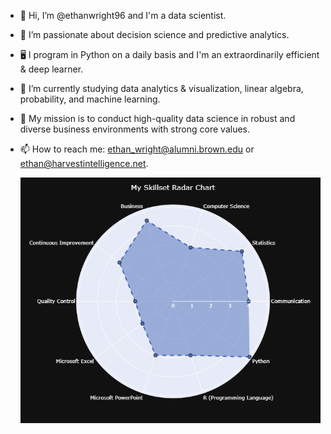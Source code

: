 - 👋 Hi, I’m @ethanwright96 and I'm a data scientist.
- 🧠 I’m passionate about decision science and predictive analytics.
- 🖥️ I program in Python on a daily basis and I'm an extraordinarily efficient & deep learner.
- 🌱 I’m currently studying data analytics & visualization, linear algebra, probability, and machine learning. 
- 🔬 My mission is to conduct high-quality data science in robust and diverse business environments with strong core values.
- 📫 How to reach me: ethan_wright@alumni.brown.edu or ethan@harvestintelligence.net. 

  ![alt](https://github.com/ethanwright96/ethanwright96/blob/main/my_skillset_radar_chart.png)


<!---
ethanwright96/ethanwright96 is a ✨ special ✨ repository because its `README.md` (this file) appears on your GitHub profile.
You can click the Preview link to take a look at your changes.
--->
